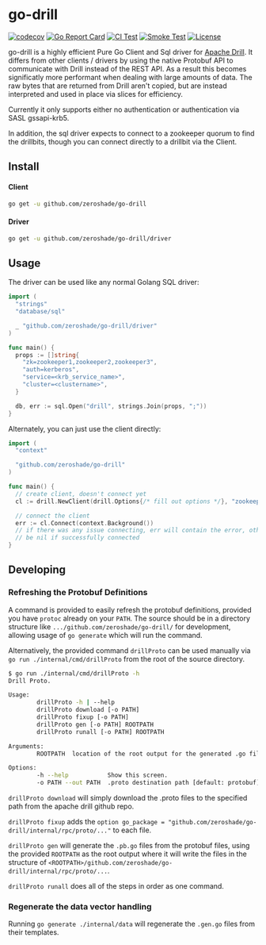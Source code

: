 # go-drill

[![codecov](https://codecov.io/gh/factset/go-drill/branch/master/graph/badge.svg)](https://codecov.io/gh/factset/go-drill)
[![Go Report Card](https://goreportcard.com/badge/github.com/factset/go-drill)](https://goreportcard.com/report/github.com/factset/go-drill)
[![CI Test](https://github.com/factset/go-drill/workflows/Go/badge.svg)](https://github.com/factset/go-drill/actions)
[![Smoke Test](https://github.com/factset/go-drill/workflows/SmokeTest/badge.svg)](https://github.com/factset/go-drill/actions)
[![License](https://img.shields.io/badge/license-Apache--2.0-blue.svg)](http://www.apache.org/licenses/LICENSE-2.0)

go-drill is a highly efficient Pure Go Client and Sql driver for [Apache Drill](https://drill.apache.org). It differs from other clients / drivers by using the
native Protobuf API to communicate with Drill instead of the REST API. As a result
this becomes significatly more performant when dealing with large amounts of data.
The raw bytes that are returned from Drill aren't copied, but are instead
interpreted and used in place via slices for efficiency.

Currently it only supports either no authentication or authentication via SASL
gssapi-krb5.

In addition, the sql driver expects to connect to a zookeeper quorum to find the
drillbits, though you can connect directly to a drillbit via the Client.

## Install

#### Client

```bash
go get -u github.com/zeroshade/go-drill
```

#### Driver

```bash
go get -u github.com/zeroshade/go-drill/driver
```

## Usage

The driver can be used like any normal Golang SQL driver:

```go
import (
  "strings"
  "database/sql"

  _ "github.com/zeroshade/go-drill/driver"
)

func main() {
  props := []string{
    "zk=zookeeper1,zookeeper2,zookeeper3",
    "auth=kerberos",
    "service=<krb_service_name>",
    "cluster=<clustername>",
  }

  db, err := sql.Open("drill", strings.Join(props, ";"))
}
```

Alternately, you can just use the client directly:

```go
import (
  "context"

  "github.com/zeroshade/go-drill"
)

func main() {
  // create client, doesn't connect yet
  cl := drill.NewClient(drill.Options{/* fill out options */}, "zookeeper1", "zookeeper2", "zookeeper3")

  // connect the client
  err := cl.Connect(context.Background())
  // if there was any issue connecting, err will contain the error, otherwise will
  // be nil if successfully connected
}
```

## Developing

### Refreshing the Protobuf Definitions

A command is provided to easily refresh the protobuf definitions, provided you have
`protoc` already on your `PATH`. The source should be in a directory structure like
`.../github.com/zeroshade/go-drill/` for development, allowing usage of `go generate`
which will run the command.

Alternatively, the provided command `drillProto` can be used manually via
`go run ./internal/cmd/drillProto` from the root of the source directory.

```bash
$ go run ./internal/cmd/drillProto -h
Drill Proto.

Usage:
        drillProto -h | --help
        drillProto download [-o PATH]
        drillProto fixup [-o PATH]
        drillProto gen [-o PATH] ROOTPATH
        drillProto runall [-o PATH] ROOTPATH

Arguments:
        ROOTPATH  location of the root output for the generated .go files

Options:
        -h --help           Show this screen.
        -o PATH --out PATH  .proto destination path [default: protobuf]
```

`drillProto download` will simply download the .proto files to the specified path
from the apache drill github repo.

`drillProto fixup` adds the `option go_package = "github.com/zeroshade/go-drill/internal/rpc/proto/..."` to each file.

`drillProto gen` will generate the `.pb.go` files from the protobuf files, using the
provided `ROOTPATH` as the root output where it will write the files in the structure
of `<ROOTPATH>/github.com/zeroshade/go-drill/internal/rpc/proto/...`.

`drillProto runall` does all of the steps in order as one command.

### Regenerate the data vector handling

Running `go generate ./internal/data` will regenerate the `.gen.go` files from their
templates.
